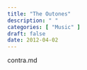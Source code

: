 ```yaml
---
title: "The Outones"
description: " "
categories: [ "Music" ]
draft: false
date: 2012-04-02
---
```


contra.md